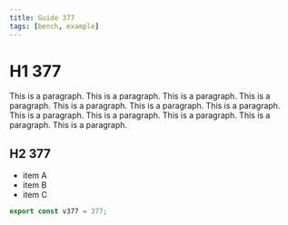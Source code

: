 ```yaml
---
title: Guide 377
tags: [bench, example]
---
```


# H1 377

This is a paragraph. This is a paragraph. This is a paragraph. This is a paragraph. This is a paragraph. This is a paragraph. This is a paragraph. This is a paragraph. This is a paragraph. This is a paragraph. This is a paragraph. This is a paragraph. 

## H2 377

- item A
- item B
- item C

```ts
export const v377 = 377;
```